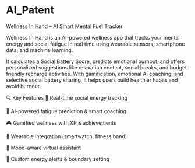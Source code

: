 # AI_Patent

Wellness In Hand – AI Smart Mental Fuel Tracker

Wellness In Hand is an AI-powered wellness app that tracks your mental energy and social fatigue in real time using wearable sensors, smartphone data, and machine learning.

It calculates a Social Battery Score, predicts emotional burnout, and offers personalized suggestions like relaxation content, social breaks, and budget-friendly recharge activities. With gamification, emotional AI coaching, and selective social battery sharing, it helps users build healthier habits and avoid burnout.

🔍 Key Features
🧠 Real-time social energy tracking

🤖 AI-powered fatigue prediction & smart coaching

🎮 Gamified wellness with XP & achievements

📱 Wearable integration (smartwatch, fitness band)

💬 Mood-aware virtual assistant

🔔 Custom energy alerts & boundary setting
